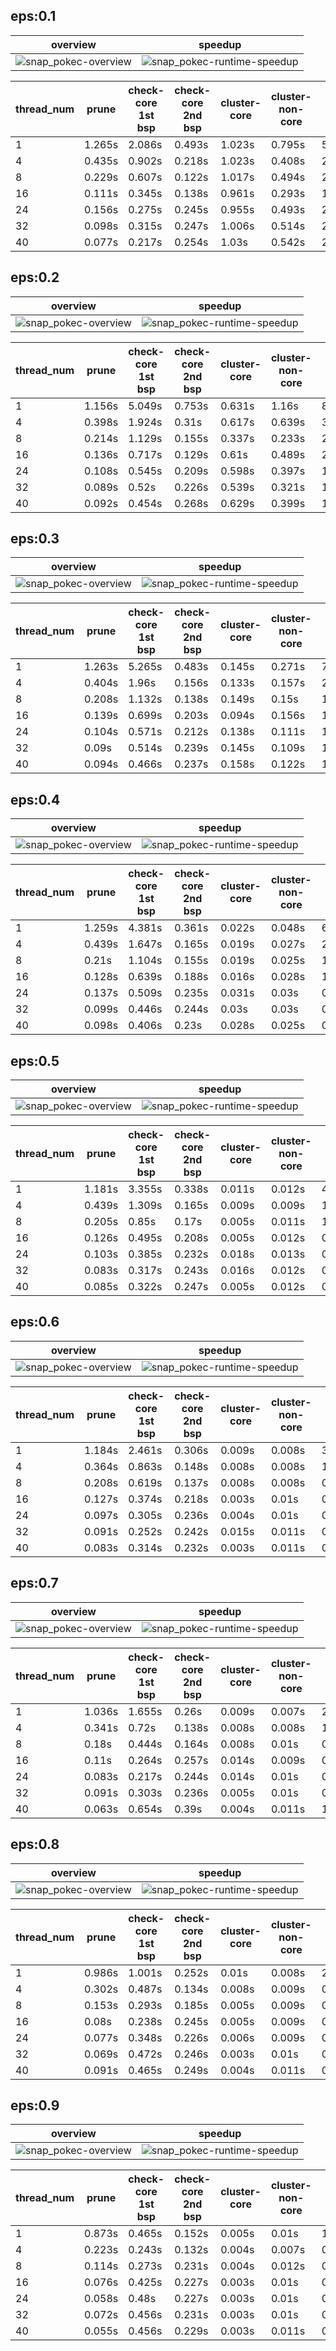 ## eps:0.1

overview | speedup
--- | ---
![snap_pokec-overview](../../figures/scalability_new1_better_pruning/snap_pokec-eps:0.1-min_pts:5-overview.png) | ![snap_pokec-runtime-speedup](../../figures/scalability_new1_better_pruning/snap_pokec-eps:0.1-min_pts:5-runtime-speedup.png)

thread_num | prune | check-core 1st bsp | check-core 2nd bsp | cluster-core | cluster-non-core | total | total speedup
--- | --- | --- | --- | --- | --- | --- | ---
1 | 1.265s | 2.086s | 0.493s | 1.023s | 0.795s | 5.666s | 1.000
4 | 0.435s | 0.902s | 0.218s | 1.023s | 0.408s | 2.989s | 1.896
8 | 0.229s | 0.607s | 0.122s | 1.017s | 0.494s | 2.472s | 2.292
16 | 0.111s | 0.345s | 0.138s | 0.961s | 0.293s | 1.851s | 3.061
24 | 0.156s | 0.275s | 0.245s | 0.955s | 0.493s | 2.126s | 2.665
32 | 0.098s | 0.315s | 0.247s | 1.006s | 0.514s | 2.183s | 2.596
40 | 0.077s | 0.217s | 0.254s | 1.03s | 0.542s | 2.123s | 2.669

## eps:0.2

overview | speedup
--- | ---
![snap_pokec-overview](../../figures/scalability_new1_better_pruning/snap_pokec-eps:0.2-min_pts:5-overview.png) | ![snap_pokec-runtime-speedup](../../figures/scalability_new1_better_pruning/snap_pokec-eps:0.2-min_pts:5-runtime-speedup.png)

thread_num | prune | check-core 1st bsp | check-core 2nd bsp | cluster-core | cluster-non-core | total | total speedup
--- | --- | --- | --- | --- | --- | --- | ---
1 | 1.156s | 5.049s | 0.753s | 0.631s | 1.16s | 8.751s | 1.000
4 | 0.398s | 1.924s | 0.31s | 0.617s | 0.639s | 3.89s | 2.250
8 | 0.214s | 1.129s | 0.155s | 0.337s | 0.233s | 2.071s | 4.225
16 | 0.136s | 0.717s | 0.129s | 0.61s | 0.489s | 2.085s | 4.197
24 | 0.108s | 0.545s | 0.209s | 0.598s | 0.397s | 1.859s | 4.707
32 | 0.089s | 0.52s | 0.226s | 0.539s | 0.321s | 1.698s | 5.154
40 | 0.092s | 0.454s | 0.268s | 0.629s | 0.399s | 1.845s | 4.743

## eps:0.3

overview | speedup
--- | ---
![snap_pokec-overview](../../figures/scalability_new1_better_pruning/snap_pokec-eps:0.3-min_pts:5-overview.png) | ![snap_pokec-runtime-speedup](../../figures/scalability_new1_better_pruning/snap_pokec-eps:0.3-min_pts:5-runtime-speedup.png)

thread_num | prune | check-core 1st bsp | check-core 2nd bsp | cluster-core | cluster-non-core | total | total speedup
--- | --- | --- | --- | --- | --- | --- | ---
1 | 1.263s | 5.265s | 0.483s | 0.145s | 0.271s | 7.43s | 1.000
4 | 0.404s | 1.96s | 0.156s | 0.133s | 0.157s | 2.812s | 2.642
8 | 0.208s | 1.132s | 0.138s | 0.149s | 0.15s | 1.779s | 4.177
16 | 0.139s | 0.699s | 0.203s | 0.094s | 0.156s | 1.293s | 5.746
24 | 0.104s | 0.571s | 0.212s | 0.138s | 0.111s | 1.14s | 6.518
32 | 0.09s | 0.514s | 0.239s | 0.145s | 0.109s | 1.1s | 6.755
40 | 0.094s | 0.466s | 0.237s | 0.158s | 0.122s | 1.079s | 6.886

## eps:0.4

overview | speedup
--- | ---
![snap_pokec-overview](../../figures/scalability_new1_better_pruning/snap_pokec-eps:0.4-min_pts:5-overview.png) | ![snap_pokec-runtime-speedup](../../figures/scalability_new1_better_pruning/snap_pokec-eps:0.4-min_pts:5-runtime-speedup.png)

thread_num | prune | check-core 1st bsp | check-core 2nd bsp | cluster-core | cluster-non-core | total | total speedup
--- | --- | --- | --- | --- | --- | --- | ---
1 | 1.259s | 4.381s | 0.361s | 0.022s | 0.048s | 6.074s | 1.000
4 | 0.439s | 1.647s | 0.165s | 0.019s | 0.027s | 2.299s | 2.642
8 | 0.21s | 1.104s | 0.155s | 0.019s | 0.025s | 1.517s | 4.004
16 | 0.128s | 0.639s | 0.188s | 0.016s | 0.028s | 1.002s | 6.062
24 | 0.137s | 0.509s | 0.235s | 0.031s | 0.03s | 0.945s | 6.428
32 | 0.099s | 0.446s | 0.244s | 0.03s | 0.03s | 0.851s | 7.137
40 | 0.098s | 0.406s | 0.23s | 0.028s | 0.025s | 0.79s | 7.689

## eps:0.5

overview | speedup
--- | ---
![snap_pokec-overview](../../figures/scalability_new1_better_pruning/snap_pokec-eps:0.5-min_pts:5-overview.png) | ![snap_pokec-runtime-speedup](../../figures/scalability_new1_better_pruning/snap_pokec-eps:0.5-min_pts:5-runtime-speedup.png)

thread_num | prune | check-core 1st bsp | check-core 2nd bsp | cluster-core | cluster-non-core | total | total speedup
--- | --- | --- | --- | --- | --- | --- | ---
1 | 1.181s | 3.355s | 0.338s | 0.011s | 0.012s | 4.899s | 1.000
4 | 0.439s | 1.309s | 0.165s | 0.009s | 0.009s | 1.934s | 2.533
8 | 0.205s | 0.85s | 0.17s | 0.005s | 0.011s | 1.244s | 3.938
16 | 0.126s | 0.495s | 0.208s | 0.005s | 0.012s | 0.849s | 5.770
24 | 0.103s | 0.385s | 0.232s | 0.018s | 0.013s | 0.754s | 6.497
32 | 0.083s | 0.317s | 0.243s | 0.016s | 0.012s | 0.675s | 7.258
40 | 0.085s | 0.322s | 0.247s | 0.005s | 0.012s | 0.674s | 7.269

## eps:0.6

overview | speedup
--- | ---
![snap_pokec-overview](../../figures/scalability_new1_better_pruning/snap_pokec-eps:0.6-min_pts:5-overview.png) | ![snap_pokec-runtime-speedup](../../figures/scalability_new1_better_pruning/snap_pokec-eps:0.6-min_pts:5-runtime-speedup.png)

thread_num | prune | check-core 1st bsp | check-core 2nd bsp | cluster-core | cluster-non-core | total | total speedup
--- | --- | --- | --- | --- | --- | --- | ---
1 | 1.184s | 2.461s | 0.306s | 0.009s | 0.008s | 3.972s | 1.000
4 | 0.364s | 0.863s | 0.148s | 0.008s | 0.008s | 1.395s | 2.847
8 | 0.208s | 0.619s | 0.137s | 0.008s | 0.008s | 0.982s | 4.045
16 | 0.127s | 0.374s | 0.218s | 0.003s | 0.01s | 0.735s | 5.404
24 | 0.097s | 0.305s | 0.236s | 0.004s | 0.01s | 0.654s | 6.073
32 | 0.091s | 0.252s | 0.242s | 0.015s | 0.011s | 0.614s | 6.469
40 | 0.083s | 0.314s | 0.232s | 0.003s | 0.011s | 0.646s | 6.149

## eps:0.7

overview | speedup
--- | ---
![snap_pokec-overview](../../figures/scalability_new1_better_pruning/snap_pokec-eps:0.7-min_pts:5-overview.png) | ![snap_pokec-runtime-speedup](../../figures/scalability_new1_better_pruning/snap_pokec-eps:0.7-min_pts:5-runtime-speedup.png)

thread_num | prune | check-core 1st bsp | check-core 2nd bsp | cluster-core | cluster-non-core | total | total speedup
--- | --- | --- | --- | --- | --- | --- | ---
1 | 1.036s | 1.655s | 0.26s | 0.009s | 0.007s | 2.97s | 1.000
4 | 0.341s | 0.72s | 0.138s | 0.008s | 0.008s | 1.217s | 2.440
8 | 0.18s | 0.444s | 0.164s | 0.008s | 0.01s | 0.808s | 3.676
16 | 0.11s | 0.264s | 0.257s | 0.014s | 0.009s | 0.657s | 4.521
24 | 0.083s | 0.217s | 0.244s | 0.014s | 0.01s | 0.569s | 5.220
32 | 0.091s | 0.303s | 0.236s | 0.005s | 0.01s | 0.647s | 4.590
40 | 0.063s | 0.654s | 0.39s | 0.004s | 0.011s | 1.124s | 2.642

## eps:0.8

overview | speedup
--- | ---
![snap_pokec-overview](../../figures/scalability_new1_better_pruning/snap_pokec-eps:0.8-min_pts:5-overview.png) | ![snap_pokec-runtime-speedup](../../figures/scalability_new1_better_pruning/snap_pokec-eps:0.8-min_pts:5-runtime-speedup.png)

thread_num | prune | check-core 1st bsp | check-core 2nd bsp | cluster-core | cluster-non-core | total | total speedup
--- | --- | --- | --- | --- | --- | --- | ---
1 | 0.986s | 1.001s | 0.252s | 0.01s | 0.008s | 2.259s | 1.000
4 | 0.302s | 0.487s | 0.134s | 0.008s | 0.009s | 0.943s | 2.396
8 | 0.153s | 0.293s | 0.185s | 0.005s | 0.009s | 0.648s | 3.486
16 | 0.08s | 0.238s | 0.245s | 0.005s | 0.009s | 0.581s | 3.888
24 | 0.077s | 0.348s | 0.226s | 0.006s | 0.009s | 0.669s | 3.377
32 | 0.069s | 0.472s | 0.246s | 0.003s | 0.01s | 0.803s | 2.813
40 | 0.091s | 0.465s | 0.249s | 0.004s | 0.011s | 0.822s | 2.748

## eps:0.9

overview | speedup
--- | ---
![snap_pokec-overview](../../figures/scalability_new1_better_pruning/snap_pokec-eps:0.9-min_pts:5-overview.png) | ![snap_pokec-runtime-speedup](../../figures/scalability_new1_better_pruning/snap_pokec-eps:0.9-min_pts:5-runtime-speedup.png)

thread_num | prune | check-core 1st bsp | check-core 2nd bsp | cluster-core | cluster-non-core | total | total speedup
--- | --- | --- | --- | --- | --- | --- | ---
1 | 0.873s | 0.465s | 0.152s | 0.005s | 0.01s | 1.509s | 1.000
4 | 0.223s | 0.243s | 0.132s | 0.004s | 0.007s | 0.612s | 2.466
8 | 0.114s | 0.273s | 0.231s | 0.004s | 0.012s | 0.638s | 2.365
16 | 0.076s | 0.425s | 0.227s | 0.003s | 0.01s | 0.744s | 2.028
24 | 0.058s | 0.48s | 0.227s | 0.003s | 0.01s | 0.781s | 1.932
32 | 0.072s | 0.456s | 0.231s | 0.003s | 0.01s | 0.776s | 1.945
40 | 0.055s | 0.456s | 0.229s | 0.003s | 0.011s | 0.756s | 1.996

